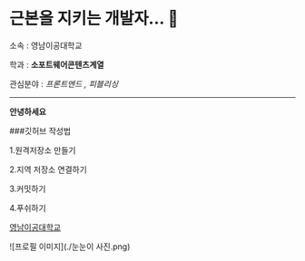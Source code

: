 # 근본을 지키는 개발자...  👋
소속 : 영남이공대학교

학과 : **소포트웨어콘텐츠계열**

관심분야 : *프론트엔드 , 피블리싱*

---

**안녕하세요**

###깃허브 작성법

1.원격저장소 만들기

2.지역 저장소 연결하기

3.커밋하기

4.푸쉬하기

[영남이공대학교](http://www.ync.ac.kr)

![프로필 이미지](./눈눈이 사진.png)

<!--
**eodud34/eodud34** is a ✨ _special_ ✨ repository because its `README.md` (this file) appears on your GitHub profile.

Here are some ideas to get you started:

- 🔭 I’m currently working on ...
- 🌱 I’m currently learning ...
- 👯 I’m looking to collaborate on ...
- 🤔 I’m looking for help with ...
- 💬 Ask me about ...
- 📫 How to reach me: ...
- 😄 Pronouns: ...
- ⚡ Fun fact: ...
-->
